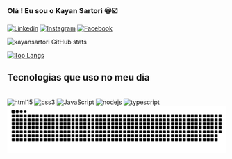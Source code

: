 ### Olá ! Eu sou o Kayan Sartori 😀☑️

[![Linkedin](https://img.shields.io/badge/LinkedIn-0077B5?style=for-the-badge&logo=linkedin&logoColor=white)](https://www.linkedin.com/in/kayan-colla%C3%A7o-sartori-ferreira-da-silva-a8840822b/)
[![Instagram](https://img.shields.io/badge/Instagram-E4405F?style=for-the-badge&logo=instagram&logoColor=white)](https://www.instagram.com/kayansartori/)
[![Facebook](https://img.shields.io/badge/Facebook-1877F2?style=for-the-badge&logo=facebook&logoColor=white)](https://www.facebook.com/KayanSartori/)

![kayansartori GitHub stats](https://github-readme-stats.vercel.app/api?username=kayansartori&show_icons=true&theme=merko)

[![Top Langs](https://github-readme-stats.vercel.app/api/top-langs/?username=kayansartori&layout=pie)](https://github.com/anuraghazra/github-readme-stats)

## Tecnologias que uso no meu dia

<div style="display: inline_block"><br/>

<img align="center" alt="html15" src="https://img.shields.io/badge/HTML5-E34F26?style=for-the-badge&logo=html5&logoColor=whitehttps://img.shields.io/badge/HTML5-E34F26?style=for-the-badge&logo=html5&logoColor=white" /> 
<img align="center" alt="css3" src="https://img.shields.io/badge/CSS3-1572B6?style=for-the-badge&logo=css3&logoColor=white" />
<img align="center" alt="JavaScript" src=https://img.shields.io/badge/JavaScript-323330?style=for-the-badge&logo=javascript&logoColor=F7DF1E />
<img align="center" alt="nodejs" src=https://img.shields.io/badge/Node.js-43853D?style=for-the-badge&logo=node.js&logoColor=white />
<img align="center" alt="typescript" src=https://img.shields.io/badge/TypeScript-007ACC?style=for-the-badge&logo=typescript&logoColor=white />
</div>

<picture align="center">
  <source media="(prefers-color-scheme: dark)" srcset="https://raw.githubusercontent.com/mari4souza/mari4souza/output/github-contribution-grid-snake-dark.svg">
  <source media="(prefers-color-scheme: light)" srcset="https://raw.githubusercontent.com/mari4souza/mari4souza/output/github-contribution-grid-snake-dark.svg">
  <img align="center" alt="github contribution grid snake animation" src="https://raw.githubusercontent.com/mari4souza/mari4souza/output/github-contribution-grid-snake.svg">
</picture>
